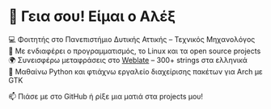 # 👋 Γεια σου! Είμαι ο Αλέξ

💻 Φοιτητής στο Πανεπιστήμιο Δυτικής Αττικής – Τεχνικός Μηχανολόγος  
🧠 Με ενδιαφέρει ο προγραμματισμός, το Linux και τα open source projects  
🌍 Συνεισφέρω μεταφράσεις στο [Weblate](https://hosted.weblate.org) – 300+ strings στα ελληνικά  
🚀 Μαθαίνω Python και φτιάχνω εργαλείο διαχείρισης πακέτων για Arch με GTK

📫 Πιάσε με στο GitHub ή ρίξε μια ματιά στα projects μου!
